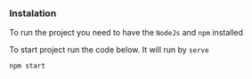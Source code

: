 ### Instalation
To run the project you need to have the `NodeJs` and `npm` installed

To start project run the code below. It will run by `serve`
```
npm start
```